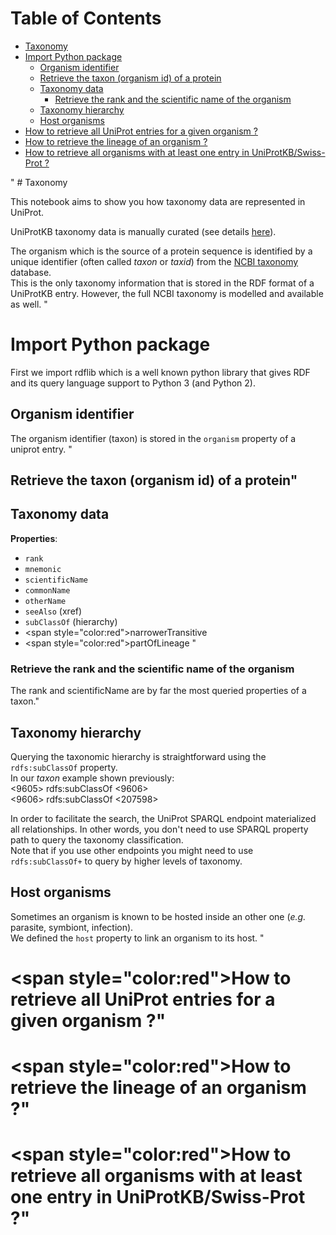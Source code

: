 <h1>Table of Contents<span class=\"tocSkip\"></span></h1>
<div class=\"toc\"><ul class=\"toc-item\"><li><span><a href=\"#Taxonomy\" data-toc-modified-id=\"Taxonomy-1\">Taxonomy</a></span></li><li><span><a href=\"#Import-Python-package\" data-toc-modified-id=\"Import-Python-package-2\">Import Python package</a></span><ul class=\"toc-item\"><li><span><a href=\"#Organism-identifier\" data-toc-modified-id=\"Organism-identifier-2.1\">Organism identifier</a></span></li><li><span><a href=\"#Retrieve-the-taxon-(organism-id)-of-a-protein\" data-toc-modified-id=\"Retrieve-the-taxon-(organism-id)-of-a-protein-2.2\">Retrieve the taxon (organism id) of a protein</a></span></li><li><span><a href=\"#Taxonomy-data\" data-toc-modified-id=\"Taxonomy-data-2.3\">Taxonomy data</a></span><ul class=\"toc-item\"><li><span><a href=\"#Retrieve-the-rank-and-the-scientific-name-of-the-organism\" data-toc-modified-id=\"Retrieve-the-rank-and-the-scientific-name-of-the-organism-2.3.1\">Retrieve the rank and the scientific name of the organism</a></span></li></ul></li><li><span><a href=\"#Taxonomy-hierarchy\" data-toc-modified-id=\"Taxonomy-hierarchy-2.4\">Taxonomy hierarchy</a></span></li><li><span><a href=\"#Host-organisms\" data-toc-modified-id=\"Host-organisms-2.5\">Host organisms</a></span></li></ul></li><li><span><a href=\"#How-to-retrieve-all-UniProt-entries-for-a-given-organism-?\" data-toc-modified-id=\"How-to-retrieve-all-UniProt-entries-for-a-given-organism-?-3\"><span style=\"color: red\">How to retrieve all UniProt entries for a given organism ?</span></a></span></li><li><span><a href=\"#How-to-retrieve-the-lineage-of-an-organism-?\" data-toc-modified-id=\"How-to-retrieve-the-lineage-of-an-organism-?-4\"><span style=\"color: red\">How to retrieve the lineage of an organism ?</span></a></span></li><li><span><a href=\"#How-to-retrieve-all-organisms-with-at-least-one-entry-in-UniProtKB/Swiss-Prot-?\" data-toc-modified-id=\"How-to-retrieve-all-organisms-with-at-least-one-entry-in-UniProtKB/Swiss-Prot-?-5\"><span style=\"color: red\">How to retrieve all organisms with at least one entry in UniProtKB/Swiss-Prot ?</span></a></span></li></ul></div>"
# Taxonomy

This notebook aims to show you how taxonomy data are represented in UniProt.  

UniProtKB taxonomy data is manually curated (see details [here](https://www.uniprot.org/taxonomy/)).


The organism which is the source of a protein sequence is identified by a unique identifier (often called _taxon_ or _taxid_) from the [NCBI taxonomy](https://www.ncbi.nlm.nih.gov/taxonomy) database.   
This is the only taxonomy information that is stored in the RDF format of a UniProtKB entry. However, the full NCBI taxonomy is modelled and available as well.   "
# Import Python package

First we import rdflib which is a well known python library that gives RDF and its query language support to Python 3 (and Python 2).  
## Organism identifier

The organism identifier (taxon) is stored in the `organism` property of a uniprot entry.  "
## Retrieve the taxon (organism id) of a protein"
## Taxonomy data

**Properties**:
- `rank`  
- `mnemonic`  
- `scientificName`  
- `commonName`  
- `otherName`  
- `seeAlso` (xref)  
- `subClassOf` (hierarchy)   
- <span style=\"color:red\">narrowerTransitive</span>  
- <span style=\"color:red\">partOfLineage</span>  "
### Retrieve the rank and the scientific name of the organism

The rank and scientificName are by far the most queried properties of a taxon."
## Taxonomy hierarchy

Querying the taxonomic hierarchy is straightforward using the `rdfs:subClassOf` property.  
In our _taxon_ example shown previously:  
<9605> rdfs:subClassOf <9606>  
<9606> rdfs:subClassOf <207598>  

In order to facilitate the search, the UniProt SPARQL endpoint materialized all relationships. In other words, you don't need to use SPARQL property path to query the taxonomy classification.  
Note that if you use other endpoints you might need to use `rdfs:subClassOf+` to query by higher levels of taxonomy.
## Host organisms

Sometimes an organism is known to be hosted inside an other one (_e.g._ parasite, symbiont, infection).   
We defined the `host` property to link an organism to its host.  "
# <span style=\"color:red\">How to retrieve all UniProt entries for a given organism ?</span>"
# <span style=\"color:red\">How to retrieve the lineage of an organism ?</span>"
# <span style=\"color:red\">How to retrieve all organisms with at least one entry in UniProtKB/Swiss-Prot ?</span>"

